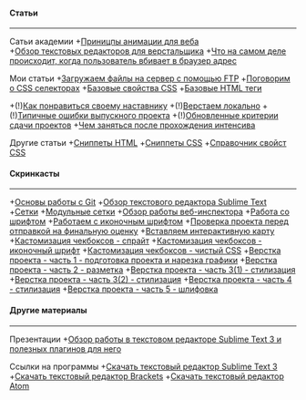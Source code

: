#### Статьи
----------
Сатьи академии
+[Приницпы анимации для веба](http://habrahabr.ru/company/htmlacademy/blog/255583/)<br>
+[Обзор текстовых редакторов для верстальщика](https://htmlacademy.ru/blog/40)
+[Что на самом деле происходит, когда пользователь вбивает в браузер адрес](http://habrahabr.ru/company/htmlacademy/blog/254825/)

Мои статьи
+[Загружаем файлы на сервер с помощью FTP](http://ourworkspace.ru/htmlacademy/blog/upload-file-on-server-ftp/)
+[Поговорим о CSS селекторах](http://ourworkspace.ru/htmlacademy/blog/talk-about-css-selcetors/)
+[Базовые свойства CSS](http://ourworkspace.ru/htmlacademy/blog/base-css/)
+[Базовые HTML теги](http://ourworkspace.ru/htmlacademy/blog/basic-html/)

+(!)[Как понравиться своему наставнику](http://ourworkspace.ru/htmlacademy/blog/kak-ponravitca-svoemy-nastavniky/)
+(!)[Верстаем локально](http://ourworkspace.ru/htmlacademy/blog/local-work/)
+(!)[Типичные ошибки выпускного проекта](http://ourworkspace.ru/htmlacademy/blog/%D1%82%D0%B8%D0%BF%D0%B8%D1%87%D0%BD%D1%8B%D0%B5-%D0%BE%D1%88%D0%B8%D0%B1%D0%BA%D0%B8-%D0%B2%D1%8B%D0%BF%D1%83%D1%81%D0%BA%D0%BD%D0%BE%D0%B3%D0%BE-%D0%BF%D1%80%D0%BE%D0%B5%D0%BA%D1%82%D0%B0/)
+(!)[Обновленные критерии сдачи проектов](http://ourworkspace.ru/htmlacademy/blog/%D0%BE%D0%B1%D0%BD%D0%BE%D0%B2%D0%BB%D0%B5%D0%BD%D0%BD%D1%8B%D0%B5-%D0%BA%D1%80%D0%B8%D1%82%D0%B5%D1%80%D0%B8%D0%B8-%D0%B4%D0%BB%D1%8F-%D1%81%D0%B4%D0%B0%D1%87%D0%B8-%D0%BF%D1%80%D0%BE%D0%B5%D0%BA/)
+[Чем заняться после прохождения интенсива](http://ourworkspace.ru/htmlacademy/blog/before-intensive/)

Другие статьи
+[Сниппеты HTML](https://css-tricks.com/snippets/html/)
+[Сниппеты CSS](https://css-tricks.com/snippets/css/)
+[Справочник свойст CSS](http://tympanus.net/codrops/css_reference/)

#### Скринкасты
----------
+[Основы работы с Git](https://www.youtube.com/watch?v=Oyj5yVVrT4Q)
+[Обзор текстового редактора Sublime Text](https://www.youtube.com/watch?v=zdQ8Lyg58ak)
+[Сетки](https://www.youtube.com/watch?v=ftGOG1SqMFg)
+[Модульные сетки](https://www.youtube.com/watch?v=gdzOooO4Dxo)
+[Обзор работы веб-инспектора](https://www.youtube.com/watch?v=l3IeCrGNwbM)
+[Работа со шрифтом](https://www.youtube.com/watch?v=vXxOcCBLX4w)
+[Работаем с иконочным шрифтом](https://www.youtube.com/watch?v=2-UH0bnYPHY)
+[Проверка проекта перед отправкой на финальную оценку](https://www.youtube.com/watch?v=1Fs-L46dHpM)
+[Вставляем интерактивную карту](https://www.youtube.com/watch?v=FXT0zpss2x4)
+[Кастомизация чекбоксов - спрайт](https://www.youtube.com/watch?v=1lyqVf4tftc)
+[Кастомизация чекбоксов - иконочный шрифт](https://www.youtube.com/watch?v=m0-c75v4xvs)
+[Кастомизация чекбоксов - чистый CSS](https://www.youtube.com/watch?v=EE5ZhZslhAQ)
+[Верстка проекта - часть 1 - подготовка проекта и нарезка графики](https://www.youtube.com/watch?v=zugLe8Xrpd8)
+[Верстка проекта - часть 2 - разметка](https://www.youtube.com/watch?v=vsHnPYJDBEU)
+[Верстка проекта - часть 3(1) - стилизация](https://www.youtube.com/watch?v=RqKF9azJMZA)
+[Верстка проекта - часть 3(2) - стилизация](https://www.youtube.com/watch?v=Towu-6QHc3g)
+[Верстка проекта - часть 4 - стилизация](https://www.youtube.com/watch?v=5kCTWhnU4nM)
+[Верстка проекта - часть 5 - шлифовка](https://www.youtube.com/watch?v=_8kVxOXpM_s)

#### Другие материалы
----------

Презентации
+[Обзор работы в текстовом редакторе Sublime Text 3 и полезных плагинов для него](http://aalexeev239.github.io/sublime-presentation/)

Ссылки на программы
+[Скачать текстовый редактор Sublime Text 3](http://www.sublimetext.com/3)
+[Скачать текстовый редактор Brackets](http://brackets.io/)
+[Скачать текстовый редактор Atom](https://atom.io/)
